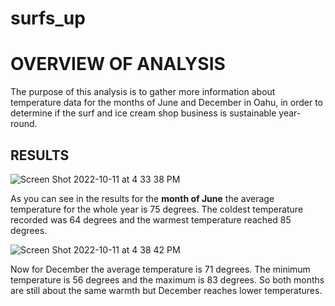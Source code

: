 # surfs_up

# OVERVIEW OF ANALYSIS

The purpose of this analysis is to gather more information about temperature data for the months of June and December in Oahu, in order to determine if the surf and ice cream shop business is sustainable year-round.

## RESULTS

![Screen Shot 2022-10-11 at 4 33 38 PM](https://user-images.githubusercontent.com/110702997/195202646-50da7310-8714-4ade-97ee-70b4f7257ffe.png)
 
As you can see in the results for the **month of June** the average temperature for the whole year is 75 degrees. The coldest temperature recorded was 64 degrees and the warmest temperature reached 85 degrees.



![Screen Shot 2022-10-11 at 4 38 42 PM](https://user-images.githubusercontent.com/110702997/195203286-e9dbf8af-3e56-45b5-8ef6-6cb9aaf64ad0.png)

Now for December the average temperature is 71 degrees. The minimum temperature is 56 degrees and the maximum is 83 degrees. So both months are still about the same warmth but December reaches lower temperatures.


